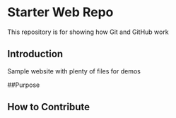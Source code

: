 # Starter Web Repo

This repository is for showing how Git and GitHub work

## Introduction

Sample website with plenty of files for demos

##Purpose 

## How to Contribute